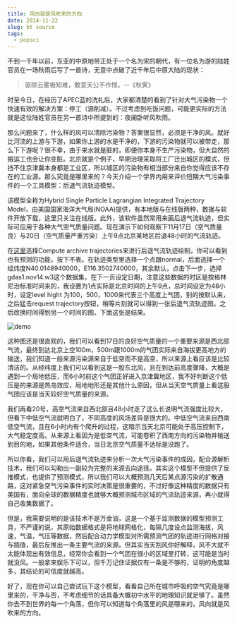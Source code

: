 ```yaml
---
title: 风向就是风吹来的方向
date: 2014-11-22
slug: bt source
tags:
  - popsci
---
```


不到一千年以前，东亚的中原地带正处于一个名为宋的朝代，有一位名为游的陆姓官员在一场秋雨后写了一首诗，无意中点破了近千年后中原大陆的现状：

> 驱除云雾极知难，敢意天公不作悭。--《秋霁》

时至今日，在经历了APEC蓝的洗礼后，大家都清楚的看到了针对大气污染物一个快速有效的解决方案：停工（源削减）。不过考虑到吃饭问题，可能更实际的方法就是这位陆姓官员在另一首诗中所提到的：夜阑卧听风吹雨。

那么问题来了，什么样的风可以清除污染物？答案很显然，必须是干净的风。就好比河流的上游与下游，如果你上游的水是干净的，下游的污染物就可以被带走，那么下下游呢？很不幸，由于来水就是脏的，即便你本身不生产污染物，但大自然的搬运工也会让你变脏。北京就是个例子，早期治理采取将工厂迁出城区的模式，但挡不住京津冀本身都是工业区，所以城区的污染物有相当部分来自你觉得应该不存在的工业源。那么究竟是哪里来的？今天介绍一个学界内用来评价短期大气污染事件的一个工具模型：后退气流轨迹模型。

该模型全称为Hybrid Single Particle Lagrangian Integrated Trajectory Model，由美国国家海洋大气局(NOAA)提供，有本地版与在线版两种，数据与软件开放下载，这里只关注在线版。此外，该软件虽然常用来画后退气流轨迹，但实际可应用于各种大气空气质量问题。现在演示下如何观察下11月17日（空气质量良）与20日（空气质量严重污染）上午9点北京某地区后退48小时的气流轨迹。

在[这里](http://ready.arl.noaa.gov/HYSPLIT_traj.php)选择Compute archive trajectories来进行后退气流轨迹绘制，你可以看到也有预测的功能，按下不表。在轨迹类型里选择一个点跟normal，后面选择一个经纬度N40.0148940000，E116.3502740000，其余默认，点击下一步，选择gdas1.nov14.w3这个数据集，在下一页设定日期，注意这些数据的时区是按格林尼治标准时间来的，我设置为1点实际是北京时间的上午9点，总时间设定为48小时，设定level hight 为100，500，1000来代表三个高度上气团，别的按默认来，之后猛击request trajectory按钮，稍等片刻就可以得到一张后退气流轨迹图。之后改换时间得到另一个时间的图。下面这张是结果。

![demo](https://yufree.github.io/blogcn/figure/demobt.jpg)

这种图还是很直观的，我们可以看到17日的良好空气质量的一个重要来源是西北部气流，最终到达北京上空100m，500m跟1000m的气团实际来自海拔更高地方的输送，我们知道一般来源污染源来自于低空而不是高空，所以来源上看应该是比较清洁的。从经纬度上我们可以看到这是一股东北风，且在到达前高度骤降，大概是遇到一个局地低压，而6小时前这个气团正好进入京津冀地区，我不好判断这个低压是的来源是热岛效应，局地地形还是其他什么原因，但从当天空气质量上看这股气团应该是当天较好空气质量的来源。

我们再看20号，高空气流来自西北部且48小时走了这么长说明气流强度比较大，但看下中低空气流就明白了，不同高度的风场差异是很大的。中低空气流来自西南低空气流，且在6小时内有个爬升的过程，这暗示当天北京可能处于高压控制下，大气稳定度高。从来源上看因为是低空气流，可能卷积了西南方向的污染物并输送到目的地，如果其他条件适合，当日北京空气质量不达标是没跑了。

所以你看，我们可以用后退气流轨迹来分析一次大气污染事件的成因，配合源解析技术，我们可以勾勒出一副较为完整的来源去向途径。其实这个模型不但提供了反推模式，也提供了预测模式，所以我们可以大概预测几天后某点源污染的扩散通路，这对紧急空气污染事件的实时决策是很重要的，不过好像这种精度的数据只有美国有，面向全球的数据精度也就够大概预测城市区域的气流轨迹来源，再小就得自己收集数据了。

但是，我需要说明的是该技术不是万金油，这是一个基于监测数据的模型预测工具，不严谨的说，其原始数据格式是将地球网格化，每隔几度设点监测海拔，风速，气温，气压等数据，然后配合动力学模型对所需预测气团的轨迹进行网格对接与插值，最后反推出一条主要气流的来源。但其实当天刮风你好解释，风不大就不太能体现出有效信息，经常你会看到一个气团在很小的区域里打转，这可能是当时就没风。一般拿来娱乐下可以，但千万记住证据仅有一条是不够的，证明的角度越多，其结论的可信度就越高。

好了，现在你可以自己尝试玩下这个模型，看看自己所在城市呼吸的空气究竟是哪里来的，干净与否，不考虑细节的话具备大概初中水平的地理知识就足够了。虽然你去不到世界的每一个角落，但你可以知道每个角落里的风是哪来的，风向就是风吹来的方向。